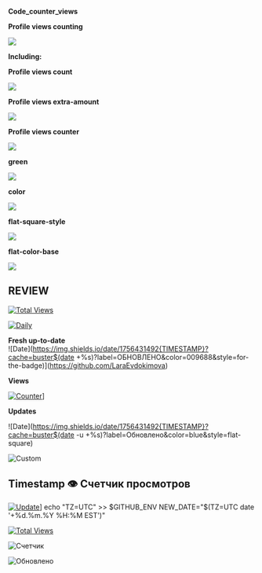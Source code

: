 **Code_counter_views**

**Profile views counting**

![](https://komarev.com/ghpvc/?username=LaraEvdokimova&color=green&style=for-the-badge&label=PROFILE+VIEW+COUNTINGS&base=100500)

**Including:**

**Profile views count**

![](https://komarev.com/ghpvc/?username=LaraEvdokimova&label=PROFILE+VIEWS+COUNT)

**Profile views extra-amount**

![](https://komarev.com/ghpvc/?username=LaraEvdokimova&abbreviated=true)

**Profile views counter**

![](https://komarev.com/ghpvc/?username=LaraEvdokimova)

**green**

![](https://komarev.com/ghpvc/?username=LaraEvdokimova&color=green)

**color**

![](https://komarev.com/ghpvc/?username=LaraEvdokimova&color=dc143c)

**flat-square-style**

![](https://komarev.com/ghpvc/?username=LaraEvdokimova&style=flat-square)

**flat-color-base**

![](https://komarev.com/ghpvc/?username=LaraEvdokimova&base=0)

## REVIEW

[![Total Views](https://komarev.com/ghpvc/?username=LaraEvdokimova&style=for-the-badge&label=ВСЕГО+ПРОСМОТРОВ&color=00FF00&base=100500)](https://github.com/LaraEvdokimova)

[![Daily](https://img.shields.io/badge/СЕГОДНЯ-{TODAY}-8A2BE2?logo=github&style=flat-square)]()

**Fresh up-to-date**  
![Date](https://img.shields.io/date/1756431492{TIMESTAMP}?cache=buster$(date +%s)?label=ОБНОВЛЕНО&color=009688&style=for-the-badge)](https://github.com/LaraEvdokimova)

**Views**  

[![Counter](https://img.shields.io/badge/Total_Views-100,836-brightgreen)](https://github.com/yourprofile)]  

**Updates**  

![Date](https://img.shields.io/date/1756431492{TIMESTAMP}?cache=buster$(date -u +%s)?label=Обновлено&color=blue&style=flat-square)

![Custom](https://img.shields.io/badge/Счетчик-344-ff69b4?style=for-the-badge&logo=github&logoColor=white)

## Timestamp 👁 **Счетчик просмотров**
[![Update](https://img.shields.io/date/1756431492{timestamp}?cache=buster&label=%D0%9E%D0%91%D0%9D%D0%9E%D0%92%D0%9B%D0%95%D0%9D%D0%9E&color=009688&style=for-the-badge&logo=github)](https://github.com/LaraEvdokimova)]
echo "TZ=UTC" >> $GITHUB_ENV
NEW_DATE="$(TZ=UTC date '+%d.%m.%Y %H:%M EST')"

[![Total Views](https://komarev.com/ghpvc/?username=LaraEvdokimova&style=for-the-badge&label=ВСЕГО+ПРОСМОТРОВ&color=00FF00)](https://github.com/LaraEvdokimova)

![Счетчик](https://img.shields.io/badge/Счетчик-344-ff69b4?style=for-the-badge&logo=github&logoColor=white)

![Обновлено](https://img.shields.io/badge/Обновлено-29.08.2025-009688?style=for-the-badge)

